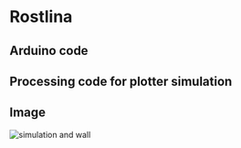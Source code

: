# Rostlina

## Arduino code

## Processing code for plotter simulation

## Image

![simulation and wall](https://pbs.twimg.com/media/A5Hb8ZfCMAEp4CG.jpg:large)